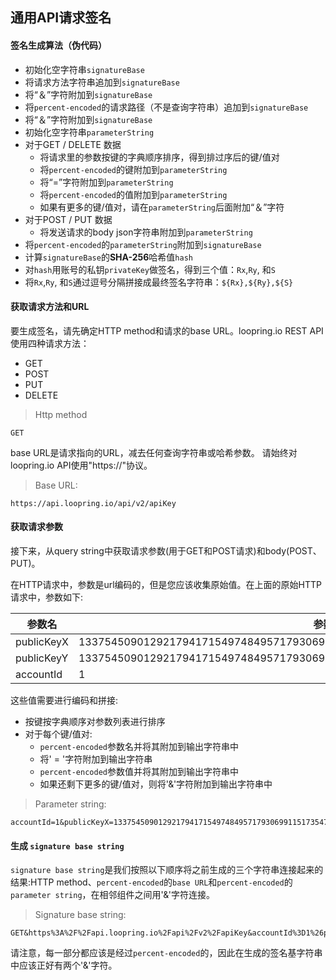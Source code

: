 ## 通用API请求签名

#### 签名生成算法（伪代码）

- 初始化空字符串`signatureBase`
- 将请求方法字符串追加到`signatureBase`
- 将“＆”字符附加到`signatureBase`
- 将`percent-encoded`的请求路径（不是查询字符串）追加到`signatureBase`
- 将“＆”字符附加到`signatureBase`
- 初始化空字符串`parameterString`
- 对于GET / DELETE 数据
    * 将请求里的参数按键的字典顺序排序，得到排过序后的键/值对
    * 将`percent-encoded`的键附加到`parameterString`
    * 将“=”字符附加到`parameterString`
    * 将`percent-encoded`的值附加到`parameterString`
    * 如果有更多的键/值对，请在`parameterString`后面附加“＆”字符
- 对于POST / PUT 数据
    - 将发送请求的body json字符串附加到`parameterString`
- 将`percent-encoded`的`parameterString`附加到`signatureBase`
- 计算`signatureBase`的**SHA-256**哈希值`hash`
- 对`hash`用账号的私钥`privateKey`做签名，得到三个值：`Rx`,`Ry`, 和`S`
- 将`Rx`,`Ry`, 和`S`通过逗号分隔拼接成最终签名字符串：`${Rx},${Ry},${S}`

#### 获取请求方法和URL

要生成签名，请先确定HTTP method和请求的base URL。loopring.io REST API使用四种请求方法：

- GET
- POST
- PUT
- DELETE

> Http method
```
GET
```

base URL是请求指向的URL，减去任何查询字符串或哈希参数。 请始终对loopring.io API使用"https://"协议。
> Base URL:
```
https://api.loopring.io/api/v2/apiKey
```

#### 获取请求参数
接下来，从query string中获取请求参数(用于GET和POST请求)和body(POST、PUT)。

在HTTP请求中，参数是url编码的，但是您应该收集原始值。在上面的原始HTTP请求中，参数如下:

|  参数名   | 参数值  |
|  ----  | ----  |
| publicKeyX  | 13375450901292179417154974849571793069911517354720397125027633242680470075859 |
| publicKeyY  | 13375450901292179417154974849571793069911517354720397125027633242680470075859 |
| accountId  | 1 |

这些值需要进行编码和拼接:

- 按键按字典顺序对参数列表进行排序
- 对于每个键/值对:
    - `percent-encoded`参数名并将其附加到输出字符串中
    - 将' = '字符附加到输出字符串
    - `percent-encoded`参数值并将其附加到输出字符串中
    - 如果还剩下更多的键/值对，则将'&'字符附加到输出字符串中
    
> Parameter string:
```
accountId=1&publicKeyX=13375450901292179417154974849571793069911517354720397125027633242680470075859&publicKeyY=13375450901292179417154974849571793069911517354720397125027633242680470075859
```

#### 生成 `signature base string`
`signature base string`是我们按照以下顺序将之前生成的三个字符串连接起来的结果:HTTP method、`percent-encoded`的`base URL`和`percent-encoded`的`parameter string`，在相邻组件之间用'&'字符连接。

> Signature base string:
```
GET&https%3A%2F%2Fapi.loopring.io%2Fapi%2Fv2%2FapiKey&accountId%3D1%26publicKeyX%3D13375450901292179417154974849571793069911517354720397125027633242680470075859%26publicKeyY%3D13375450901292179417154974849571793069911517354720397125027633242680470075859
```
请注意，每一部分都应该是经过`percent-encoded`的，因此在生成的签名基字符串中应该正好有两个'&'字符。

